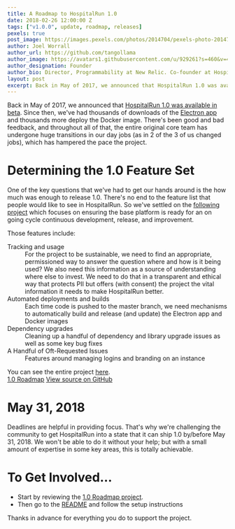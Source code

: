 ```yaml
---
title: A Roadmap to HospitalRun 1.0
date: 2018-02-26 12:00:00 Z
tags: ["v1.0.0", update, roadmap, releases]
pexels: true
post_image: https://images.pexels.com/photos/2014704/pexels-photo-2014704.jpeg?auto=compress&cs=tinysrgb&dpr=2&w=500
author: Joel Worrall
author_url: https://github.com/tangollama
author_image: https://avatars1.githubusercontent.com/u/929261?s=460&v=4
author_designation: Founder
author_bio: Director, Programmability at New Relic. Co-founder at HospitalRun. Teacher, charity guy, & accidental marketer. Throughout the Interwebs, I am @tangollama.
layout: post
excerpt: Back in May of 2017, we announced that HospitalRun 1.0 was available in beta.
---
```


Back in May of 2017, we announced that <a href="/blog/announcing-hospitalrun-1.0.0-beta" target="hr2">HospitalRun 1.0 was available in beta</a>. Since then, we've had thousands of downloads of the <a href="/tryit" target="hr2">Electron app</a> and thousands more deploy the Docker image. There's been good and bad feedback, and throughout all of that, the entire original core team has undergone huge transitions in our day jobs (as in 2 of the 3 of us changed jobs), which has hampered the pace the project.

# Determining the 1.0 Feature Set

One of the key questions that we've had to get our hands around is the how much was enough to release 1.0. There's no end to the feature list that people would like to see in HospitalRun. So we've settled on the <a href="https://github.com/HospitalRun/hospitalrun-frontend/projects/5" target="hr2">following project</a> which focuses on ensuring the base platform is ready for an on going cycle continuous development, release, and improvement.

Those features include:

<dl>
	<dt>Tracking and usage</dt>
	<dd>For the project to be sustainable, we need to find an appropriate, permissioned way to answer the question where and how is it being used? We also need this information as a source of understanding where else to invest. We need to do that in a transparent and ethical way that protects PII but offers (with consent) the project the vital information it needs to make HospitalRun better.</dd>
	<dt>Automated deployments and builds</dt>
	<dd>Each time code is pushed to the master branch, we need mechanisms to automatically build and release (and update) the Electron app and Docker images</dd>
	<dt>Dependency upgrades</dt>
	<dd>Cleaning up a handful of dependency and library upgrade issues as well as some key bug fixes</dd>
	<dt>A Handful of Oft-Requested Issues</dt>
	<dd>Features around managing logins and branding on an instance</dd>
</dl>
You can see the entire project <a href="https://github.com/HospitalRun/hospitalrun-frontend/projects/5" target="hr2">here</a>.

<div class="row">
	<div class="col mb-5">
	  <a href="https://github.com/HospitalRun/hospitalrun-frontend/projects/5" class="cta primary" target="hr2">1.0 Roadmap</a>
  	<a href="https://github.com/HospitalRun/hospitalrun-frontend" class="cta secondary">View source on GitHub</a>
	</div>
</div>

# May 31, 2018

Deadlines are helpful in providing focus. That's why we're challenging the community to get HospitalRun into a state that it can ship 1.0 by/before May 31, 2018. We won't be able to do it without your help; but with a small amount of expertise in some key areas, this is totally achievable.

# To Get Involved...

- Start by reviewing the <a href="https://github.com/HospitalRun/hospitalrun-frontend/projects/5" target="hr2">1.0 Roadmap project</a>.
- Then go to the <a href="https://github.com/HospitalRun/hospitalrun-frontend#contributing" target="hr2">README</a> and follow the setup instructions

Thanks in advance for everything you do to support the project.

[jekyll-gh]: https://github.com/mojombo/jekyll
[jekyll]: http://jekyllrb.com
